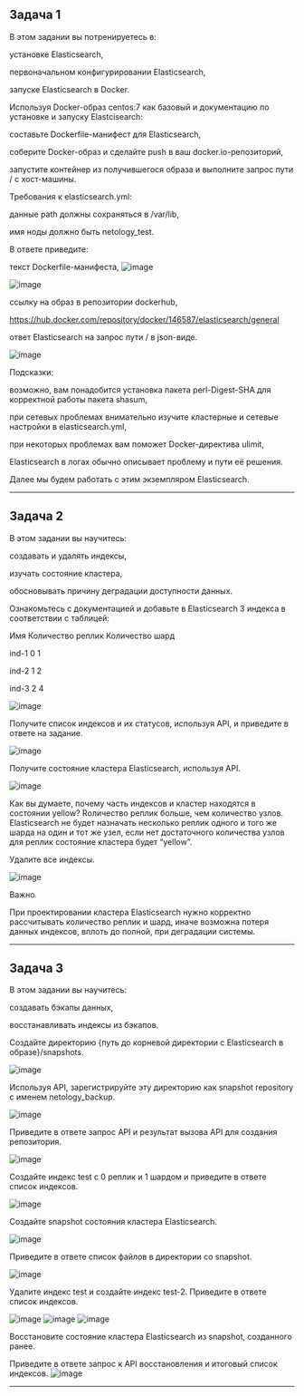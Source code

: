Задача 1
---
В этом задании вы потренируетесь в:

установке Elasticsearch,

первоначальном конфигурировании Elasticsearch,

запуске Elasticsearch в Docker.

Используя Docker-образ centos:7 как базовый и документацию по установке и запуску Elastcisearch:

составьте Dockerfile-манифест для Elasticsearch,

соберите Docker-образ и сделайте push в ваш docker.io-репозиторий,

запустите контейнер из получившегося образа и выполните запрос пути / c хост-машины.

Требования к elasticsearch.yml:

данные path должны сохраняться в /var/lib,

имя ноды должно быть netology_test.

В ответе приведите:

текст Dockerfile-манифеста,
![image](https://github.com/AlexanderSchelokov/devops-netology/assets/121572590/22467409-2bcf-4596-be6e-8fb576894437)

![image](https://github.com/AlexanderSchelokov/devops-netology/assets/121572590/2fe94dda-39e2-4a23-9cfa-fab5e6f6a217)


ссылку на образ в репозитории dockerhub,

https://hub.docker.com/repository/docker/146587/elasticsearch/general

ответ Elasticsearch на запрос пути / в json-виде.

![image](https://github.com/AlexanderSchelokov/devops-netology/assets/121572590/e23bd5be-0e4a-4252-aae8-3c958d82fffb)


Подсказки:

возможно, вам понадобится установка пакета perl-Digest-SHA для корректной работы пакета shasum,

при сетевых проблемах внимательно изучите кластерные и сетевые настройки в elasticsearch.yml,

при некоторых проблемах вам поможет Docker-директива ulimit,

Elasticsearch в логах обычно описывает проблему и пути её решения.

Далее мы будем работать с этим экземпляром Elasticsearch.

***

Задача 2
---

В этом задании вы научитесь:

создавать и удалять индексы,

изучать состояние кластера,

обосновывать причину деградации доступности данных.

Ознакомьтесь с документацией и добавьте в Elasticsearch 3 индекса в соответствии с таблицей:

Имя	Количество реплик	Количество шард

ind-1	0	1

ind-2	1	2

ind-3	2	4

![image](https://github.com/AlexanderSchelokov/devops-netology/assets/121572590/757c0b3a-1a44-4936-94a3-c6665167daf1)

Получите список индексов и их статусов, используя API, и приведите в ответе на задание.

![image](https://github.com/AlexanderSchelokov/devops-netology/assets/121572590/edd87814-3831-4b28-85ad-33d84366a511)


Получите состояние кластера Elasticsearch, используя API.

![image](https://github.com/AlexanderSchelokov/devops-netology/assets/121572590/568151a6-0849-4893-b5d4-eee21dda1ed8)


Как вы думаете, почему часть индексов и кластер находятся в состоянии yellow?
Rоличество реплик больше, чем количество узлов. Elasticsearch не будет назначать несколько реплик одного и того же шарда на один и тот же узел, если нет достаточного количества узлов для реплик состояние кластера будет “yellow”.

Удалите все индексы.

![image](https://github.com/AlexanderSchelokov/devops-netology/assets/121572590/935a064e-a0d4-441f-996a-7f6948cc7afe)


Важно

При проектировании кластера Elasticsearch нужно корректно рассчитывать количество реплик и шард, иначе возможна потеря данных индексов, вплоть до полной, при деградации системы.
***

Задача 3
---

В этом задании вы научитесь:

создавать бэкапы данных,

восстанавливать индексы из бэкапов.

Создайте директорию {путь до корневой директории с Elasticsearch в образе}/snapshots.

![image](https://github.com/AlexanderSchelokov/devops-netology/assets/121572590/607b6f51-5777-4c7d-be9b-0f6766c79aaa)

Используя API, зарегистрируйте эту директорию как snapshot repository c именем netology_backup.

![image](https://github.com/AlexanderSchelokov/devops-netology/assets/121572590/b837c575-b30e-4642-8c6f-ceb4232d6011)

Приведите в ответе запрос API и результат вызова API для создания репозитория.

![image](https://github.com/AlexanderSchelokov/devops-netology/assets/121572590/c6ca81bc-a4ab-47dd-b1fb-cf614ed5da50)


Создайте индекс test с 0 реплик и 1 шардом и приведите в ответе список индексов.

![image](https://github.com/AlexanderSchelokov/devops-netology/assets/121572590/9d1e8b6c-9bfc-47ef-a47e-fffb638a7dbf)

Создайте snapshot состояния кластера Elasticsearch.

![image](https://github.com/AlexanderSchelokov/devops-netology/assets/121572590/f8719a70-e229-4db4-a91a-742a4ae38241)

Приведите в ответе список файлов в директории со snapshot.

![image](https://github.com/AlexanderSchelokov/devops-netology/assets/121572590/84c7e4a5-2e68-405f-9c1f-e830556044a5)

Удалите индекс test и создайте индекс test-2. Приведите в ответе список индексов.

![image](https://github.com/AlexanderSchelokov/devops-netology/assets/121572590/13e034c9-5630-4b7b-bd94-25124fedcc8e)
![image](https://github.com/AlexanderSchelokov/devops-netology/assets/121572590/3929e391-3a5a-40b5-9995-d7616f82607a)
![image](https://github.com/AlexanderSchelokov/devops-netology/assets/121572590/244e8d53-59c8-46ad-9dec-a035b0da2773)

Восстановите состояние кластера Elasticsearch из snapshot, созданного ранее.

Приведите в ответе запрос к API восстановления и итоговый список индексов.
![image](https://github.com/AlexanderSchelokov/devops-netology/assets/121572590/d3231fb4-9307-4d67-8088-66724772f3b6)

***

